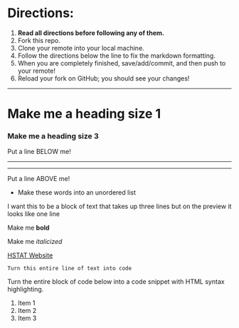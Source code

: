 # Directions:
1. **Read all directions before following any of them.**
2. Fork this repo.
2. Clone your remote into your local machine.
3. Follow the directions below the line to fix the markdown formatting.
4. When you are completely finished, save/add/commit, and then push to your remote!
5. Reload your fork on GitHub; you should see your changes!

---

# Make me a heading size 1
### Make me a heading size 3

Put a line BELOW me!

-----------------------------------

----------------------------------

Put a line ABOVE me!

* Make these words into an unordered list

I want this to be a block of text
that takes up three lines but on
the preview it looks like one line

Make me **bold**

Make me _italicized_

[HSTAT Website](www.hstat.org)

`Turn this entire line of text into code
`

Turn the entire block of code below into a code snippet with HTML syntax highlighting.

<ol>
    <li>Item 1</li>
    <li>Item 2</li>
    <li>Item 3</li>
</ol>
